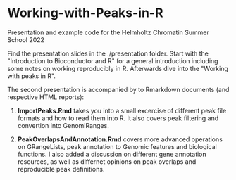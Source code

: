 # Working-with-Peaks-in-R
Presentation and example code for the Helmholtz Chromatin Summer School 2022

Find the presentation slides in the ./presentation folder.
Start with the "Introduction to Bioconductor and R" for a general introduction including some notes on working reproducibly in R. 
Afterwards dive into the "Working with peaks in R".

The second presentation is accompanied by to Rmarkdown documents (and respective HTML reports):
1. **ImportPeaks.Rmd** takes you into a small excercise of different peak file formats and how to read them into R. 
It also covers peak filtering and convertion into GenomiRanges.

2. **PeakOverlapsAndAnnotation.Rmd** covers more advanced operations on GRangeLists, peak annotation to Genomic features and biological functions.
I also added a discussion on different gene annotation resources, as well as differnet opinions on peak overlaps and reproducible peak definitions.
